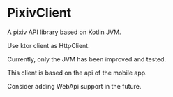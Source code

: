 # PixivClient

A pixiv API library based on Kotlin JVM.

Use ktor client as HttpClient.

Currently, only the JVM has been improved and tested.

This client is based on the api of the mobile app.

Consider adding WebApi support in the future.